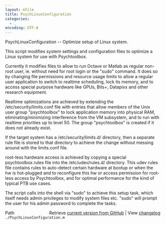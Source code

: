 ```yaml
---
layout: mfile
title: PsychLinuxConfiguration
categories:
  - .
encoding: UTF-8
---
```


PsychLinuxConfiguration -- Optimize setup of Linux system.

This script modifies system settings and configuration files
to optimize a Linux system for use with Psychtoolbox.

Currently it modifies files to allow to run Octave or Matlab
as regular non-root user, ie. without need for root login or
the "sudo" command. It does so by changing file permissions
and resource usage limits to allow a regular user application
to switch to realtime scheduling, lock its memory, and to
access special purpose hardware like GPUs, Bits+, Datapixx and
other research equipment.

Realtime optimizations are achieved by extending the
/etc/security/limits.conf file with entries that allow
members of the Unix user group "psychtoolbox" to lock
application memory into physical RAM, eliminating/minimizing
interference from the VM subsystem, and to run with realtime
priorities up to level 50. The group "psychtoolbox" is created
if it does not already exist.

If the target system has a /etc/security/limits.d/ directory,
then a separate rule file is stored to that directory to
achieve the change without messing around with the limits.conf
file.

root-less hardware access is achieved by copying a special
psychtoolbox.rules file into the /etc/udev/rules.d/ directory.
This udev rules file contains rules to auto-detect certain
hardware at bootup or when the hw is hot-plugged and to
reconfigure this hw or access permission for root-less access
by Psychtoolbox, and for optimal performance for the kind
of typical PTB use cases.

The script calls into the shell via "sudo" to achieve this
setup task, which itself needs admin privileges to modify
system files etc. "sudo" will prompt the user for his admin
password to complete the tasks.



<div class="code_header" style="text-align:right;">
  <span style="float:left;">Path&nbsp;&nbsp;</span> <span class="counter">Retrieve <a href=
  "https://raw.github.com/Psychtoolbox-3/Psychtoolbox-3/beta/./PsychLinuxConfiguration.m">current version from GitHub</a> | View <a href=
  "https://github.com/Psychtoolbox-3/Psychtoolbox-3/commits/beta/./PsychLinuxConfiguration.m">changelog</a></span>
</div>
<div class="code">
  <code>./PsychLinuxConfiguration.m</code>
</div>
